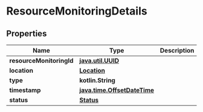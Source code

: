 
# ResourceMonitoringDetails

## Properties
Name | Type | Description | Notes
------------ | ------------- | ------------- | -------------
**resourceMonitoringId** | [**java.util.UUID**](java.util.UUID.md) |  |  [optional]
**location** | [**Location**](Location.md) |  |  [optional]
**type** | **kotlin.String** |  |  [optional]
**timestamp** | [**java.time.OffsetDateTime**](java.time.OffsetDateTime.md) |  |  [optional]
**status** | [**Status**](Status.md) |  |  [optional]



